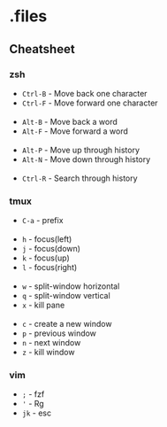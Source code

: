 .files
======

## Cheatsheet
### zsh
 -  `Ctrl-B` - Move back one character 
 -  `Ctrl-F` - Move forward one character 
 <br/><br/>
 -  `Alt-B` - Move back a word
 -  `Alt-F` - Move forward a word
 <br/><br/>
 -  `Alt-P` - Move up through history
 -  `Alt-N` - Move down through history
 <br/><br/>
 -  `Ctrl-R` - Search through history
 ### tmux
  - `C-a` - prefix
  <br/><br/>
 -  `h` - focus(left)
 -  `j` - focus(down)
 -  `k` - focus(up)
 -  `l` - focus(right)
  <br/><br/>
 -  `w` - split-window horizontal
 -  `q` - split-window vertical
 -  `x` - kill pane
  <br/><br/>
 -  `c` - create a new window
 -  `p` - previous window
 -  `n` - next window
 -  `z` - kill window

### vim
  - `;` - fzf
  - `'` - Rg
  - `jk` - esc

